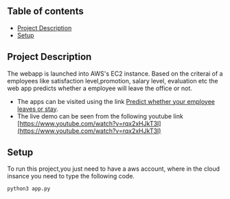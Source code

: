 ## Table of contents
* [Project Description](#project-description)
* [Setup](#setup)


## Project Description
The webapp is launched into AWS's EC2 instance. Based on the criterai of a employees like satisfaction level,promotion, salary level, evaluation etc the web app predicts whether a employee will leave the office or not.
* The apps can be visited using the link [Predict whether your employee leaves or stay](http://ec2-3-129-5-126.us-east-2.compute.amazonaws.com:8080).
* The live demo can be seen from the following youtube link [https://www.youtube.com/watch?v=rqx2xHJkT3I](https://www.youtube.com/watch?v=rqx2xHJkT3I)

 
	
## Setup
To run this project,you just need to have a aws account, where in the cloud insance you need to type the following code.

```
python3 app.py
```





